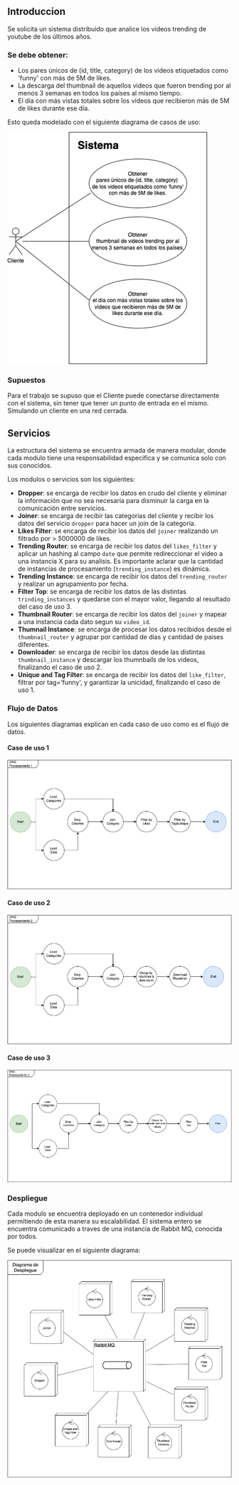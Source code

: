 ## Introduccion

Se solicita un sistema distribuido que analice los videos trending de
youtube de los últimos años.

### Se debe obtener:

- Los pares únicos de (id, title, category) de los videos etiquetados
  como 'funny' con más de 5M de likes.
- La descarga del thumbnail de aquellos videos que fueron trending por
  al menos 3 semanas en todos los países al mismo tiempo.
- El día con más vistas totales sobre los vídeos que recibieron más de
  5M de likes durante ese día.

Esto queda modelado con el siguiente diagrama de casos de uso:

![DAG-1](diagramas/use-cases.png "DAG1")

### Supuestos

Para el trabajo se supuso que el Cliente puede conectarse directamente con el sistema, sin tener que tener un punto de entrada en el mismo. Simulando un cliente en una red cerrada.

## Servicios

La estructura del sistema se encuentra armada de manera modular, donde cada modulo tiene una responsabilidad especifica y se comunica solo con sus conocidos.

Los modulos o servicios son los siguientes:

- **Dropper**: se encarga de recibir los datos en crudo del cliente y eliminar la información que no sea necesaria para disminuir la carga en la comunicación entre servicios.
- **Joiner**: se encarga de recibir las categorias del cliente y recibir los datos del servicio `dropper` para hacer un join de la categoria.
- **Likes Filter**: se encarga de recibir los datos del `joiner` realizando un filtrado por > 5000000 de likes.
- **Trending Router**: se encarga de recibir los datos del `likes_filter` y aplicar un hashing al campo `date` que permite redireccionar el video a una instancia X para su analisis. Es importante aclarar que la cantidad de instancias de procesamiento (`trending_instance`) es dinámica.
- **Trending Instance**: se encarga de recibir los datos del `trending_router` y realizar un agrupamiento por fecha.
- **Filter Top**: se encarga de recibir los datos de las distintas `trinding_instances` y quedarse con el mayor valor, llegando al resultado del caso de uso 3.
- **Thumbnail Router**: se encarga de recibir los datos del `joiner` y mapear a una instancia cada dato segun su `video_id`.
- **Thumnail Instance**: se encarga de procesar los datos recibidos desde el `thumbnail_router` y agrupar por cantidad de dias y cantidad de paises diferentes.
- **Downloader**: se encarga de recibir los datos desde las distintas `thumbnail_instance` y descargar los thumnbails de los videos, finalizando el caso de uso 2.
- **Unique and Tag Filter**: se encarga de recibir los datos del `like_filter`, filtrar por tag='funny', y garantizar la unicidad, finalizando el caso de uso 1.

### Flujo de Datos

Los siguientes diagramas explican en cada caso de uso como es el flujo de datos.

#### Caso de uso 1

![DAG-1](diagramas/dag-1.png "DAG1")

#### Caso de uso 2

![DAG-2](diagramas/dag-2.png "DAG2")

#### Caso de uso 3

![DAG-3](diagramas/dag-3.png "DAG3")

### Despliegue

Cada modulo se encuentra deployado en un contenedor individual permitiendo de esta manera su escalabilidad. El sistema entero se encuentra comunicado a traves de una instancia de Rabbit MQ, conocida por todos.

Se puede visualizar en el siguiente diagrama:

![alt text](diagramas/despliegue.png "Diagrama de despliegue")
